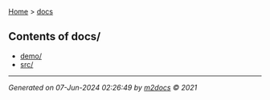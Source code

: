 [Home](index.md) > [docs](docs_index.md)  

## Contents of docs/

- [demo/](demo/demo_index.md)
- [src/](src/src_index.md)

***

*Generated on 07-Jun-2024 02:26:49 by [m2docs](https://github.com/crgnam-research/m2docs) © 2021*